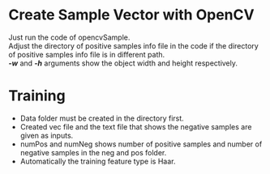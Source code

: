 # Create Sample Vector with OpenCV
Just run the code of opencvSample. \
Adjust the directory of positive samples info file in the code if the directory of positive samples info file is in different path. \
**_-w_** and **_-h_** arguments show the object width and height respectively.

# Training
* Data folder must be created in the directory first.
* Created vec file and the text file that shows the negative samples are given as inputs.
* numPos and numNeg shows number of positive samples and number of negative samples in the neg and pos folder.
* Automatically the training feature type is Haar.
